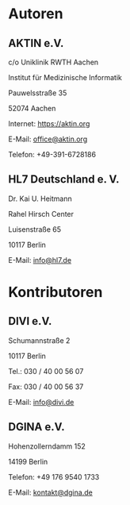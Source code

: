 # Autoren

## AKTIN e.V.

c/o Uniklinik RWTH Aachen

Institut für Medizinische Informatik

Pauwelsstraße 35

52074 Aachen

Internet: https://aktin.org

E-Mail: [office@aktin.org](mailto:Office@aktin.org)

Telefon: +49-391-6728186

## HL7 Deutschland e. V.

Dr. Kai U. Heitmann

Rahel Hirsch Center

Luisenstraße 65

10117 Berlin

E-Mail: [info@hl7.de](info@hl7.de)

# Kontributoren

## DIVI e.V.

Schumannstraße 2

10117 Berlin

Tel.: 030 / 40 00 56 07

Fax: 030 / 40 00 56 37

E-Mail: [info@divi.de](mailto:info@divi.de)

## DGINA e.V.

Hohenzollerndamm 152

14199 Berlin

Telefon: +49 176 9540 1733

E-Mail: [kontakt@dgina.de](mailto:kontakt@dgina.de)

